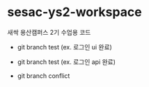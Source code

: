 # sesac-ys2-workspace

새싹 용산캠퍼스 2기 수업용 코드

- git branch test (ex. 로그인 ui 완료)
- git branch test (ex. 로그인 api 완료)

- git branch conflict
